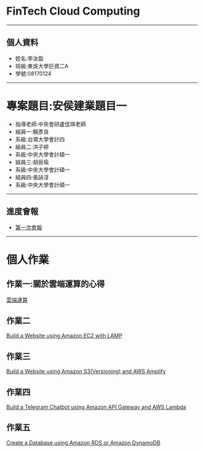 # FinTech Cloud Computing
------

## 個人資料
+ 姓名:李汝盈
+ 班級:東吳大學巨資二A
+ 學號:08170124

------
# 專案題目:安侯建業題目一
* 指導老師:中央會研盧佳琪老師
* 組員一:賴彥良
* 系級:台灣大學會計四
* 組員二:洪子婷
* 系級:中央大學會計碩一
* 組員三:胡辰瑜
* 系級:中央大學會計碩一
* 組員四:張詠淳
* 系級:中央大學會計碩一

------
## 進度會報
* [第一次會報](https://youtu.be/j945t6HmkT0)
------
# 個人作業
## 作業一:關於雲端運算的心得
[雲端運算](https://github.com/Lee-Jessica/FinTech/blob/main/homework1/%E9%9B%B2%E7%AB%AF%E9%81%8B%E7%AE%97.md)

## 作業二
[Build a Website using Amazon EC2 with LAMP](https://www.youtube.com/watch?v=k-IXbw8J5Ao&ab_channel=%E6%9D%8E%E6%B1%9D%E7%9B%88)

## 作業三
[Build a Website using Amazon S3(Versioning) and AWS Amplify](https://youtu.be/6WRk3o49zd8)

## 作業四
[Build a Telegram Chatbot using Amazon API Gateway and AWS Lambda](https://youtu.be/9HOB5mQQfeQ)

## 作業五
[Create a Database using Amazon RDS or Amazon DynamoDB](https://youtu.be/Ce5COtVrgkI)
